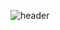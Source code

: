 ![header](https://capsule-render.vercel.app/api?type=waving&color=auto&height=300&section=header&text=SJ%20Han-n1-FrontEnd%20Developer&fontSize=90)

<!--
**stat1202/stat1202** is a ✨ _special_ ✨ repository because its `README.md` (this file) appears on your GitHub profile.

Here are some ideas to get you started:

- 🔭 I’m currently working on ...
- 🌱 I’m currently learning ...
- 👯 I’m looking to collaborate on ...
- 🤔 I’m looking for help with ...
- 💬 Ask me about ...
- 📫 How to reach me: ...
- 😄 Pronouns: ...
- ⚡ Fun fact: ...
-->
